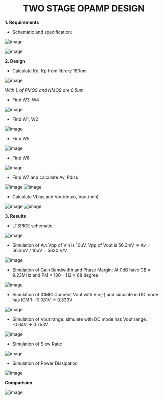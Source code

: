 
<div align="center">

<h1>TWO STAGE OPAMP DESIGN</h1>
</div>


**1. Requirements** 

- Schematic and specification:


![image](https://github.com/trong420/opamp/assets/90754954/8fd49e98-8c47-4787-9df9-addd861ffc00)


![image](https://github.com/trong420/opamp/assets/90754954/acb3f305-41f7-4efd-9fd0-0b8bb9408f4f)



**2. Design** 

- Calculate Kn, Kp from library 180nm

![image](https://github.com/trong420/opamp/assets/90754954/5da188f2-56dd-42c5-b26c-97915980cff3)

*With L of PMOS and NMOS are 0.5um*

- Find W3, W4

![image](https://github.com/trong420/opamp/assets/90754954/264776f6-91b6-4fb2-bd94-4b7a94e83f8c)

- Find W1, W2

![image](https://github.com/trong420/opamp/assets/90754954/2e1dd74d-9500-4f46-ac13-cb6a548334d0)

- Find W5

![image](https://github.com/trong420/opamp/assets/90754954/336c908b-5db2-41c0-a6b1-ba3364cb4e4a)

- Find W6


![image](https://github.com/trong420/opamp/assets/90754954/4e1f430a-06e1-4610-833c-d12291a1bdc7)

- Find W7 and calculate Av, Pdiss

![image](https://github.com/trong420/opamp/assets/90754954/fb0a7dbc-b51b-4c6e-b5a6-001ccba98d59)
![image](https://github.com/trong420/opamp/assets/90754954/4a53881e-4e22-4fa3-8c8a-9251a29561f8)


- Calculate Vbias and Vout(max), Vout(min)

![image](https://github.com/trong420/opamp/assets/90754954/6f5016d0-51fb-4be6-b61d-9185b49d8ab4)
![image](https://github.com/trong420/opamp/assets/90754954/07f84aa6-1dde-48c4-bf9e-4806683e75d3)


**3. Results** 

- LTSPICE schematic:

![image](https://github.com/trong420/opamp/assets/90754954/5957e14f-97b3-4562-851d-b2453d540471)


- Simulation of Av: Vpp of Vin is 10uV, Vpp of Vout is 56.3mV => Av = 56.3mV / 10uV = 5630 V/V

![image](https://github.com/trong420/opamp/assets/90754954/6248851c-35b8-4399-b26f-641500c95a88)



- Simulation of Gain Bandwidth and Phase Margin: At 0dB have GB = 9.23MHz and PM = 180 - 112 = 68 degree

![image](https://github.com/trong420/opamp/assets/90754954/07dbe034-5ecb-4034-975e-36ba54a36e6f)


- Simulation of ICMR: Connect Vout with Vin(-) and simulate in DC mode has ICMR: -0.081V -> 0.333V

![image](https://github.com/trong420/opamp/assets/90754954/f26bf245-4a24-42a7-afca-1c4d2deb8abe)


- Simulation of Vout range: simulate with DC mode has Vout range: -0.64V -> 0.753V 

![image](https://github.com/trong420/opamp/assets/90754954/5d2b83c4-1534-4bc0-9fee-85e584110f82)

- Simulation of Slew Rate:

![image](https://github.com/trong420/opamp/assets/90754954/ce39c008-d5d1-4226-a7b1-c6c86c596c7f)

- Simulation of Power Dissipation

![image](https://github.com/trong420/opamp/assets/90754954/1dcff3d7-54e6-4059-991c-cd7579f25ffe)


**Comparision**


![image](https://github.com/trong420/opamp/assets/90754954/04ac654d-d562-4dd1-ac66-78b4fcbea929)
